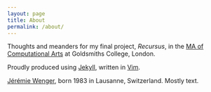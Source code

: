 ```yaml
---
layout: page
title: About
permalink: /about/
---
```


Thoughts and meanders for my final project, *Recursus*, in the <a href="https://www.gold.ac.uk/pg/ma-computational-arts/">MA of Computational Arts</a> at Goldsmiths College, London. 

Proudly produced using [Jekyll](https://jekyllrb.com/), written in [Vim](https://www.vim.org/).

[Jérémie Wenger](http://jeremiewenger.com), born 1983 in Lausanne, Switzerland. Mostly text.
